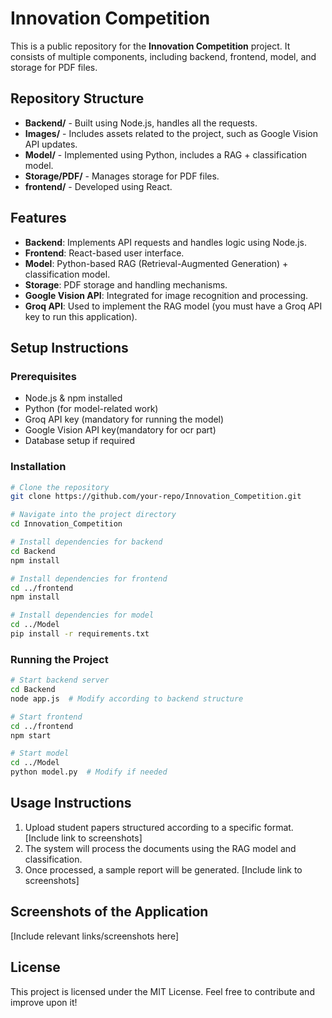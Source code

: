 # Innovation Competition

This is a public repository for the **Innovation Competition** project. It consists of multiple components, including backend, frontend, model, and storage for PDF files.

## Repository Structure


- **Backend/** - Built using Node.js, handles all the requests.
- **Images/** - Includes assets related to the project, such as Google Vision API updates.
- **Model/** - Implemented using Python, includes a RAG + classification model.
- **Storage/PDF/** - Manages storage for PDF files.
- **frontend/** - Developed using React.


## Features

- **Backend**: Implements API requests and handles logic using Node.js.
- **Frontend**: React-based user interface.
- **Model**: Python-based RAG (Retrieval-Augmented Generation) + classification model.
- **Storage**: PDF storage and handling mechanisms.
- **Google Vision API**: Integrated for image recognition and processing.
- **Groq API**: Used to implement the RAG model (you must have a Groq API key to run this application).

## Setup Instructions

### Prerequisites
- Node.js & npm installed
- Python (for model-related work)
- Groq API key (mandatory for running the model)
- Google Vision API key(mandatory for ocr part)
- Database setup if required

### Installation
```bash
# Clone the repository
git clone https://github.com/your-repo/Innovation_Competition.git

# Navigate into the project directory
cd Innovation_Competition

# Install dependencies for backend
cd Backend
npm install

# Install dependencies for frontend
cd ../frontend
npm install

# Install dependencies for model
cd ../Model
pip install -r requirements.txt
```

### Running the Project
```bash
# Start backend server
cd Backend
node app.js  # Modify according to backend structure

# Start frontend
cd ../frontend
npm start

# Start model
cd ../Model
python model.py  # Modify if needed
```

## Usage Instructions

1. Upload student papers structured according to a specific format. [Include link to screenshots]
2. The system will process the documents using the RAG model and classification.
3. Once processed, a sample report will be generated. [Include link to screenshots]

## Screenshots of the Application
[Include relevant links/screenshots here]



## License
This project is licensed under the MIT License. Feel free to contribute and improve upon it!


